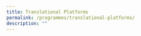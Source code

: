 ```yaml
---
title: Translational Platforms
permalink: /programmes/translational-platforms/
description: ""
---
```

